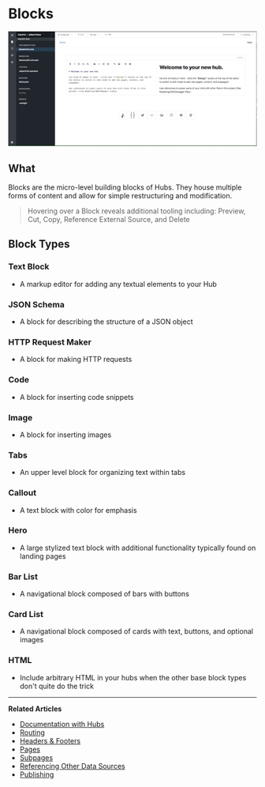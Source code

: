 # Blocks 

![](../../assets/gifs/Blocks.gif)

## What
Blocks are the micro-level building blocks of Hubs. They house multiple forms of content and allow for simple restructuring and modification. 

>Hovering over a Block reveals additional tooling including: Preview, Cut, Copy, Reference External Source, and Delete

## Block Types 
### Text Block 
* A markup editor for adding any textual elements to your Hub 
### JSON Schema
* A block for describing the structure of a JSON object 
### HTTP Request Maker 
* A block for making HTTP requests 
### Code
* A block for inserting code snippets 
### Image 
* A block for inserting images
### Tabs 
* An upper level block for organizing text within tabs 
### Callout 
* A text block with color for emphasis 
### Hero 
* A large stylized text block with additional functionality typically found on landing pages 
### Bar List 
* A navigational block composed of bars with buttons 
### Card List 
* A navigational block composed of cards with text, buttons, and optional images
### HTML 
* Include arbitrary HTML in your hubs when the other base block types don't quite do the trick

---
**Related Articles**
- [Documentation with Hubs](/documentation/introduction)
- [Routing](/documentation/getting-started/routing)
- [Headers & Footers](/documentation/getting-started/header-footer)
- [Pages](/documentation/getting-started/pages)
- [Subpages](/documentation/getting-started/subpages)
- [Referencing Other Data Sources](/documentation/referencing-other-data-sources)
- [Publishing](/documentation/publishing)

